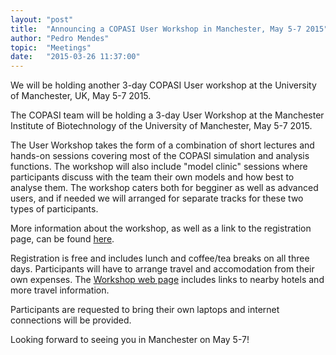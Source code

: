```yaml
---
layout: "post"
title:  "Announcing a COPASI User Workshop in Manchester, May 5-7 2015"
author: "Pedro Mendes"
topic:  "Meetings"
date:   "2015-03-26 11:37:00"
---
```


We will be holding another 3-day COPASI User workshop at the University of Manchester, UK, May 5-7 2015.

The COPASI team will be holding a 3-day User Workshop at the Manchester Institute of Biotechnology of the University of Manchester, May 5-7 2015. 

The User Workshop takes the form of a combination of short lectures and hands-on sessions covering most of the COPASI simulation and analysis functions. The workshop will also include "model clinic" sessions where participants discuss with the team their own models and how best to analyse them. The workshop caters both for begginer as well as advanced users, and if needed we will arranged for separate tracks for these two types of participants. 

More information about the workshop, as well as a link to the registration page, can be found [here](http://www.copasi.org/tiki-index.php?page=Manchester2015&structure=Workshops_and_Tutorials). 

Registration is free and includes lunch and coffee/tea breaks on all three days. Participants will have to arrange travel and accomodation from their own expenses. The [Workshop web page](http://www.copasi.org/tiki-index.php?page=Manchester2015&structure=Workshops_and_Tutorials) includes links to nearby hotels and more travel information.

Participants are requested to bring their own laptops and internet connections will be provided.

Looking forward to seeing you in Manchester on May 5-7!

